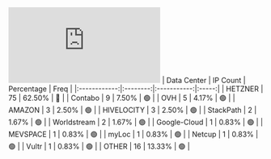 ![Diagramm](https://github.com/obajay/StateSync-snapshots/blob/main/Projects/Uptick/1/README.md)
| Data Center | IP Count | Percentage | Freq |
|:------------:|:--------:|:-----------:|:-----:|
| HETZNER | 75 | 62.50% | 🔴 |
| Contabo | 9 | 7.50% | 🟢 |
| OVH | 5 | 4.17% | 🟢 |
| AMAZON | 3 | 2.50% | 🟢 |
| HIVELOCITY | 3 | 2.50% | 🟢 |
| StackPath | 2 | 1.67% | 🟢 |
| Worldstream | 2 | 1.67% | 🟢 |
| Google-Cloud | 1 | 0.83% | 🟢 |
| MEVSPACE | 1 | 0.83% | 🟢 |
| myLoc | 1 | 0.83% | 🟢 |
| Netcup | 1 | 0.83% | 🟢 |
| Vultr | 1 | 0.83% | 🟢 |
| OTHER | 16 | 13.33% | 🟢 |